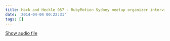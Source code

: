 ```yaml
---
title: Hack and Heckle 057 - RubyMotion Sydney meetup organizer interview
date: '2014-04-04 00:22:31'
tags: []
---
```


<a href="https://drive.google.com/open?id=0B3KFoVQ01nUJS1BHUF9STkZLaVU">Show audio file</a>
